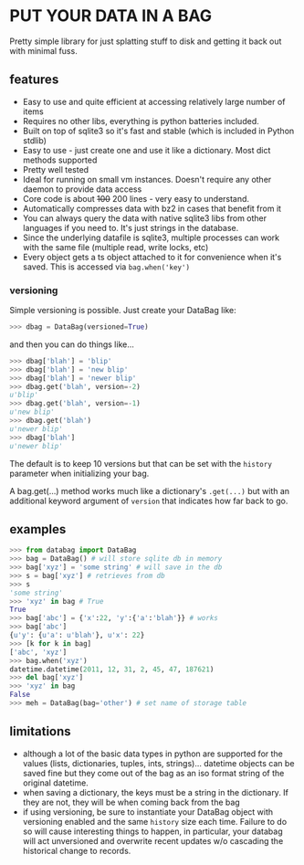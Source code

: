 # PUT YOUR DATA IN A BAG

Pretty simple library for just splatting stuff to disk and getting it back out
with minimal fuss.

## features

* Easy to use and quite efficient at accessing relatively large number of items
* Requires no other libs, everything is python batteries included.
* Built on top of sqlite3 so it's fast and stable (which is included in Python
  stdlib)
* Easy to use - just create one and use it like a dictionary. Most dict methods
  supported
* Pretty well tested
* Ideal for running on small vm instances.  Doesn't require any other daemon to
  provide data access
* Core code is about ~~100~~ 200 lines - very easy to understand.
* Automatically compresses data with bz2 in cases that benefit from it
* You can always query the data with native sqlite3 libs from other languages
  if you need to.  It's just strings in the database.
* Since the underlying datafile is sqlite3, multiple processes can work with
  the same file (multiple read, write locks, etc)
* Every object gets a ts object attached to it for convenience when it's saved.
  This is accessed via `bag.when('key')`

### versioning

Simple versioning is possible.  Just create your DataBag like:

```python
>>> dbag = DataBag(versioned=True)
```

and then you can do things like...

```python
>>> dbag['blah'] = 'blip'
>>> dbag['blah'] = 'new blip'
>>> dbag['blah'] = 'newer blip'
>>> dbag.get('blah', version=-2)
u'blip'
>>> dbag.get('blah', version=-1)
u'new blip'
>>> dbag.get('blah')
u'newer blip'
>>> dbag['blah']
u'newer blip'
```

The default is to keep 10 versions but that can be set with the `history`
parameter when initializing your bag.

A bag.get(...) method works much like a dictionary's `.get(...)` but with an
additional keyword argument of `version` that indicates how far back to go.

## examples

```python
>>> from databag import DataBag
>>> bag = DataBag() # will store sqlite db in memory
>>> bag['xyz'] = 'some string' # will save in the db
>>> s = bag['xyz'] # retrieves from db
>>> s
'some string'
>>> 'xyz' in bag # True
True
>>> bag['abc'] = {'x':22, 'y':{'a':'blah'}} # works
>>> bag['abc']
{u'y': {u'a': u'blah'}, u'x': 22}
>>> [k for k in bag]
['abc', 'xyz']
>>> bag.when('xyz')
datetime.datetime(2011, 12, 31, 2, 45, 47, 187621)
>>> del bag['xyz']
>>> 'xyz' in bag
False
>>> meh = DataBag(bag='other') # set name of storage table
```

## limitations

* although a lot of the basic data types in python are supported for the values
  (lists, dictionaries, tuples, ints, strings)... datetime objects can be saved
  fine but they come out of the bag as an iso format string of the original
  datetime.
* when saving a dictionary, the keys must be a string in the dictionary.  If
  they are not, they will be when coming back from the bag
* if using versioning, be sure to instantiate your DataBag object with
  versioning enabled and the same `history` size each time. Failure to do so
  will cause interesting things to happen, in particular, your databag will act
  unversioned and overwrite recent updates w/o cascading the historical change
  to records.


